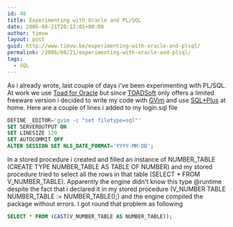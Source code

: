 ```yaml
---
id: 48
title: Experimenting with Oracle and PL/SQL
date: 2006-08-21T20:12:05+00:00
author: timvw
layout: post
guid: http://www.timvw.be/experimenting-with-oracle-and-plsql/
permalink: /2006/08/21/experimenting-with-oracle-and-plsql/
tags:
  - SQL
---
```

As i already wrote, last couple of days i've been experimenting with PL/SQL. At work we use [Toad for Oracle](http://www.toadsoft.com/toad_oracle.htm) but since [TOADSoft](http://www.toadsoft.com/) only offers a limited freeware version i decided to write my code with [GVim](http://www.vim.org) and use [SQL*Plus](http://orafaq.com/faqplus.htm#WHAT) at home. Here are a couple of lines i added to my login.sql file

```sql
DEFINE _EDITOR='gvim -c "set filetype=sql"'
SET SERVEROUTPUT ON
SET LINESIZE 120
SET AUTOCOMMIT OFF
ALTER SESSION SET NLS_DATE_FORMAT='YYYY-MM-DD';
```

In a stored procedure i created and filled an instance of NUMBER\_TABLE (CREATE TYPE NUMBER\_TABLE AS TABLE OF NUMBER) and my stored procedure tried to select all the rows in that table (SELECT * FROM V_NUMBER_TABLE). Apparently the engine didn't know this type @runtime despite the fact that i declared it in my stored procedure (V\_NUMBER TABLE NUMBER\_TABLE := NUMBER_TABLE();) and the engine compiled the package without errors. I got round that problem as following

```sql
SELECT * FROM (CAST(V_NUMBER_TABLE AS NUMBER_TABLE));
```
